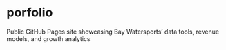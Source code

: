 # porfolio
Public GitHub Pages site showcasing Bay Watersports’ data tools, revenue models, and growth analytics
